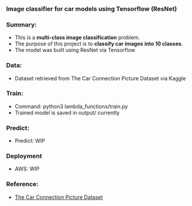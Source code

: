 ### Image classifier for car models using Tensorflow (ResNet)

### Summary:

 - This is a **multi-class image classification** problem.
 - The purpose of this project is to **classify car images into 10 classes**. 
 - The model was built using ResNet via Tensorflow
 
### Data:

  - Dataset retrieved from The Car Connection Picture Dataset via Kaggle

### Train:

 - Command: python3 lambda_functions/train.py
 - Trained model is saved in output/ currently

### Predict:

  - Predict: WIP

### Deployment

  - AWS: WIP

### Reference:
 - [The Car Connection Picture Dataset](https://www.kaggle.com/datasets/prondeau/the-car-connection-picture-dataset)

